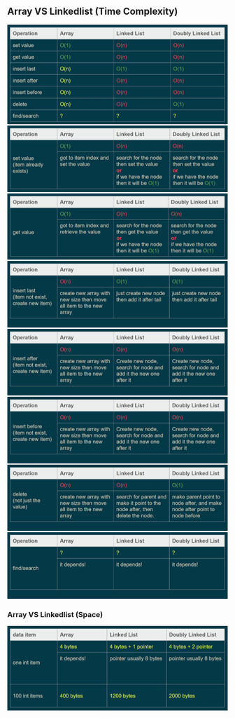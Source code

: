 ## Array VS Linkedlist (Time Complexity)

![big o](bigO.png) ![set value](set-value.png) ![get value](get-value.png) ![insert last](insert-last.png) ![insert after](insert-after.png) ![insert before](insert-before.png) ![delete](delete.png) ![find/search](find-search.png)

### Array VS Linkedlist (Space)

![space](date-space.png)
